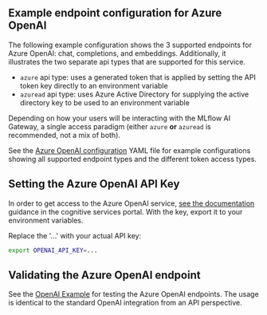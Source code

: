 ## Example endpoint configuration for Azure OpenAI

The following example configuration shows the 3 supported endpoints for Azure OpenAI: chat, completions, and embeddings.
Additionally, it illustrates the two separate api types that are supported for this service.

- `azure` api type: uses a generated token that is applied by setting the API token key directly to an environment variable
- `azuread` api type: uses Azure Active Directory for supplying the active directory key to be used to an environment variable

Depending on how your users will be interacting with the MLflow AI Gateway, a single access paradigm (either `azure` **or** `azuread` is recommended, not a mix of both).

See the [Azure OpenAI configuration](config.yaml) YAML file for example configurations showing all supported endpoint types and the different token access types.

## Setting the Azure OpenAI API Key

In order to get access to the Azure OpenAI service, [see the documentation](https://azure.microsoft.com/en-us/products/cognitive-services/openai-service) guidance in the cognitive services portal.
With the key, export it to your environment variables.

Replace the '...' with your actual API key:

```sh
export OPENAI_API_KEY=...
```

## Validating the Azure OpenAI endpoint

See the [OpenAI Example](../openai/example.py) for testing the Azure OpenAI endpoints. The usage is identical to the standard OpenAI integration from an API perspective.
